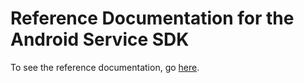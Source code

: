 # Reference Documentation for the Android Service SDK
To see the reference documentation, go [here](http://forcedotcom.github.io/ServiceSDK-Android/).
